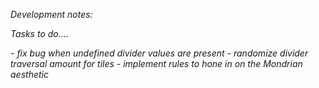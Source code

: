 _Development notes:_

_Tasks to do...._

_- fix bug when undefined divider values are present_
_- randomize divider traversal amount for tiles_
_- implement rules to hone in on the Mondrian aesthetic_
